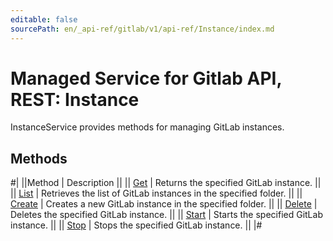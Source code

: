 ```yaml
---
editable: false
sourcePath: en/_api-ref/gitlab/v1/api-ref/Instance/index.md
---
```


# Managed Service for Gitlab API, REST: Instance

InstanceService provides methods for managing GitLab instances.

## Methods

#|
||Method | Description ||
|| [Get](get.md) | Returns the specified GitLab instance. ||
|| [List](list.md) | Retrieves the list of GitLab instances in the specified folder. ||
|| [Create](create.md) | Creates a new GitLab instance in the specified folder. ||
|| [Delete](delete.md) | Deletes the specified GitLab instance. ||
|| [Start](start.md) | Starts the specified GitLab instance. ||
|| [Stop](stop.md) | Stops the specified GitLab instance. ||
|#